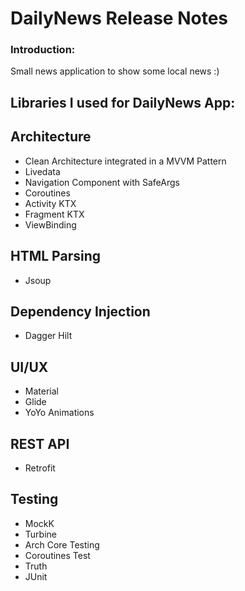 # DailyNews Release Notes

### Introduction:
Small news application to show some local news :)

## Libraries I used for DailyNews App:

  ## Architecture
  * Clean Architecture integrated in a MVVM Pattern
  * Livedata
  * Navigation Component with SafeArgs
  * Coroutines
  * Activity KTX
  * Fragment KTX
  * ViewBinding
  
  ## HTML Parsing
  * Jsoup
  
  ## Dependency Injection
  * Dagger Hilt
  
  ## UI/UX
  * Material
  * Glide
  * YoYo Animations
  
  ## REST API
  * Retrofit
  
  ## Testing
  * MockK
  * Turbine
  * Arch Core Testing
  * Coroutines Test
  * Truth
  * JUnit
